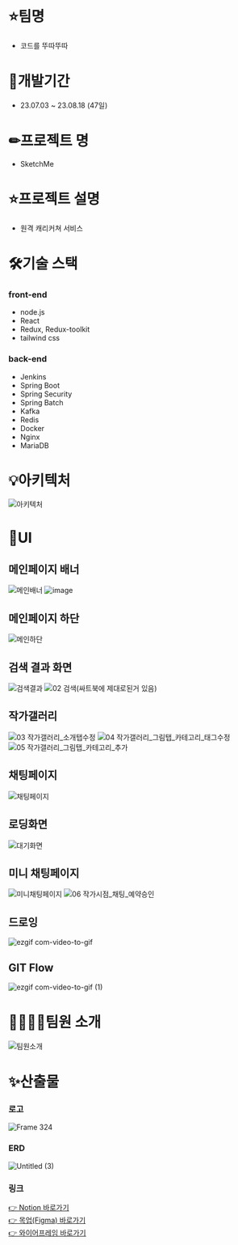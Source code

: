 # ⭐팀명
- 코드를 뚜따뚜따

# 📆개발기간
- 23.07.03 ~ 23.08.18 (47일)

# ✏프로젝트 명
- SketchMe

# ⭐️프로젝트 설명
- 원격 캐리커쳐 서비스

# 🛠기술 스택
### front-end
- node.js
- React
- Redux, Redux-toolkit
- tailwind css

### back-end
- Jenkins
- Spring Boot
- Spring Security
- Spring Batch
- Kafka
- Redis
- Docker
- Nginx
- MariaDB


# 💡아키텍처
![아키텍처](https://github.com/KimYoungSeok15/SketchMe/assets/122508517/db4a8bcf-4521-47a1-b92f-00c4250432ec)

# 🎨UI
## 메인페이지 배너
![메인배너](https://github.com/KimYoungSeok15/SketchMe/assets/122508517/d1899efa-74df-4c33-93c1-578754760368)
![image](https://github.com/KimYoungSeok15/SketchMe/assets/122508517/db9e6612-82d3-4a7c-b353-c28021fd138f)
<br>

## 메인페이지 하단 
![메인하단](https://github.com/KimYoungSeok15/SketchMe/assets/122508517/30e193de-8585-4016-bd71-9ed7baea3594)
<br>

## 검색 결과 화면
![검색결과](https://github.com/KimYoungSeok15/SketchMe/assets/122508517/9e2c899e-360b-4d2d-a349-8e108b17ff58)
![02 검색(싸트북에 제대로된거 있음)](https://github.com/KimYoungSeok15/SketchMe/assets/122508517/9599437c-84d3-40a5-bfd6-ee5837e493f2)
<br>

## 작가갤러리
![03 작가갤러리_소개탭수정](https://github.com/KimYoungSeok15/SketchMe/assets/122508517/aaf41197-6cb5-4ced-bef4-a557ff78c865)
![04 작가갤러리_그림탭_카테고리_태그수정](https://github.com/KimYoungSeok15/SketchMe/assets/122508517/c800bc80-667c-4e8b-8b72-28da4b53d109)
![05 작가갤러리_그림탭_카테고리_추가](https://github.com/KimYoungSeok15/SketchMe/assets/122508517/379bc673-8093-4615-a438-f04749bd5786)
<br>

## 채팅페이지 
![채팅페이지](https://github.com/KimYoungSeok15/SketchMe/assets/122508517/9d31927a-d7d5-44f0-98b9-56c91d8c4cdc)
## 로딩화면
![대기화면](https://github.com/KimYoungSeok15/SketchMe/assets/122508517/278d8cb4-7621-4fb5-8559-202618b93220)

## 미니 채팅페이지
![미니채팅페이지](https://github.com/KimYoungSeok15/SketchMe/assets/122508517/7a57ac91-ab27-44ba-bda9-8d5e80f491b5)
![06 작가시점_채팅_예약승인](https://github.com/KimYoungSeok15/SketchMe/assets/122508517/d00378ff-95f1-494b-96ef-94a975a5f0d2)

## 드로잉
![ezgif com-video-to-gif](https://github.com/KimYoungSeok15/SketchMe/assets/122508517/1f3c5b95-a7dc-4505-bd97-e535e107ecff)

## GIT Flow

![ezgif com-video-to-gif (1)](https://github.com/KimYoungSeok15/SketchMe/assets/122508517/bf4dd8ba-7b02-4fab-be89-9a5c637162fa)

# 👨‍👩‍👧‍👦팀원 소개

![팀원소개](https://github.com/KimYoungSeok15/SketchMe/assets/122508517/232f7052-1f6f-47b3-906d-861ff4892af7)

# ✨산출물

### 로고
  ![Frame 324](https://github.com/KimYoungSeok15/SketchMe/assets/122508517/85d47c47-0469-4364-88ce-0f3bc7ea600b)

### ERD
  ![Untitled (3)](https://github.com/KimYoungSeok15/SketchMe/assets/122508517/2c810049-e360-458b-bea3-bbb3b71abdf2)

### 링크
<a href="https://www.notion.so/seongchancho/0f2e0b26976d46ad97065bbc6050cd99">
  👉 Notion 바로가기
</a>
<br>
<a href="https://www.figma.com/file/UOxQ7ZLQOn7HoPyyYOi0w7/%EB%AA%A9%EC%97%85(%EC%83%88%EB%B2%84%EC%A0%84)?type=design&node-id=0-1&mode=design&t=ZEJkOW0IflqzIPBO-0">
  👉 목업(Figma) 바로가기
</a>
<br>
<a href="https://www.figma.com/file/sZrtnqgAbUMIzdnZVcgaRa/Wire-Frame?type=design&node-id=0-1&mode=design&t=6Yek3w2HMYcTjzLz-0">
  👉 와이어프레임 바로가기
</a>
